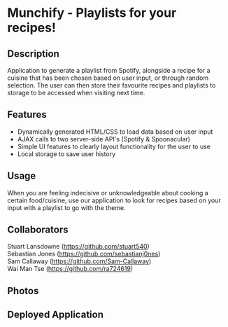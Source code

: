 # Munchify - Playlists for your recipes!

## Description
Application to generate a playlist from Spotify, alongside a recipe for a cuisine that has been chosen based on user input, or through random selection. The user can then store their favourite recipes and playlists to storage to be accessed when visiting next time.

## Features

- Dynamically generated HTML/CSS to load data based on user input
- AJAX calls to two server-side API's (Spotify & Spoonacular)
- Simple UI features to clearly layout functionality for the user to use
- Local storage to save user history


## Usage
When you are feeling indecisive or unknowledgeable about cooking a certain food/cuisine, use our application to look for recipes based on your input with a playlist to go with the theme.

## Collaborators
Stuart Lansdowne (https://github.com/stuart540)
</br>
Sebastian Jones (https://github.com/sebastianj0nes)
</br>
Sam Callaway (https://github.com/Sam-Callaway)
</br>
Wai Man Tse (https://github.com/ra724619)
</br>

## Photos

## Deployed Application
